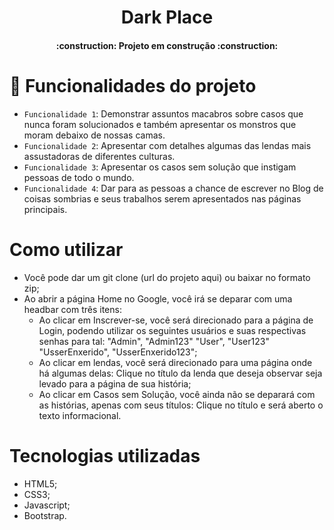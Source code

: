 <h1 align="center"> Dark Place </h1>

<h4 align="center"> 
    :construction:  Projeto em construção  :construction:
</h4>

# :hammer: Funcionalidades do projeto

- `Funcionalidade 1`: Demonstrar assuntos macabros sobre casos que nunca foram solucionados e também apresentar os monstros que moram debaixo de nossas camas.
- `Funcionalidade 2`: Apresentar com detalhes algumas das lendas mais assustadoras de diferentes culturas.
- `Funcionalidade 3`: Apresentar os casos sem solução que instigam pessoas de todo o mundo. 
- `Funcionalidade 4`: Dar para as pessoas a chance de escrever no Blog de coisas sombrias e seus trabalhos serem apresentados nas páginas principais. 

# Como utilizar

- Você pode dar um git clone (url do projeto aqui) ou baixar no formato zip;
- Ao abrir a página Home no Google, você irá se deparar com uma headbar com três itens:
    - Ao clicar em Inscrever-se, você será direcionado para a página de Login, podendo utilizar os seguintes usuários e suas respectivas senhas para tal:
        "Admin", "Admin123"
        "User", "User123"
        "UsserEnxerido", "UsserEnxerido123";
    - Ao clicar em lendas, você será direcionado para uma página onde há algumas delas:
        Clique no título da lenda que deseja observar seja levado para a página de sua história;
    - Ao clicar em Casos sem Solução, você ainda não se deparará com as histórias, apenas com seus títulos:
        Clique no título e será aberto o texto informacional.

# Tecnologias utilizadas

- HTML5;
- CSS3;
- Javascript;
- Bootstrap.
